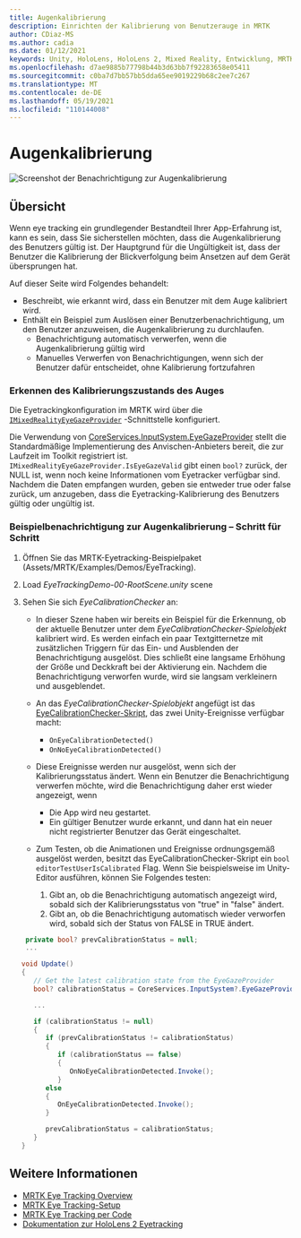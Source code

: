 ```yaml
---
title: Augenkalibrierung
description: Einrichten der Kalibrierung von Benutzerauge in MRTK
author: CDiaz-MS
ms.author: cadia
ms.date: 01/12/2021
keywords: Unity, HoloLens, HoloLens 2, Mixed Reality, Entwicklung, MRTK, EyeTracking, Kalibrierung,
ms.openlocfilehash: d7ae9885b77798b44b3d63bb7f92283658e05411
ms.sourcegitcommit: c0ba7d7bb57bb5dda65ee9019229b68c2ee7c267
ms.translationtype: MT
ms.contentlocale: de-DE
ms.lasthandoff: 05/19/2021
ms.locfileid: "110144008"
---
```

# <a name="eye-calibration"></a>Augenkalibrierung

![Screenshot der Benachrichtigung zur Augenkalibrierung](../../images/eye-tracking/mrtk_et_calibration_notification_example.jpg)

## <a name="overview"></a>Übersicht

Wenn eye tracking ein grundlegender Bestandteil Ihrer App-Erfahrung ist, kann es sein, dass Sie sicherstellen möchten, dass die Augenkalibrierung des Benutzers gültig ist.
Der Hauptgrund für die Ungültigkeit ist, dass der Benutzer die Kalibrierung der Blickverfolgung beim Ansetzen auf dem Gerät übersprungen hat.

Auf dieser Seite wird Folgendes behandelt:

- Beschreibt, wie erkannt wird, dass ein Benutzer mit dem Auge kalibriert wird.
- Enthält ein Beispiel zum Auslösen einer Benutzerbenachrichtigung, um den Benutzer anzuweisen, die Augenkalibrierung zu durchlaufen.
  - Benachrichtigung automatisch verwerfen, wenn die Augenkalibrierung gültig wird
  - Manuelles Verwerfen von Benachrichtigungen, wenn sich der Benutzer dafür entscheidet, ohne Kalibrierung fortzufahren

### <a name="how-to-detect-the-eye-calibration-state"></a>Erkennen des Kalibrierungszustands des Auges

Die Eyetrackingkonfiguration im MRTK wird über die [`IMixedRealityEyeGazeProvider`](xref:Microsoft.MixedReality.Toolkit.Input.IMixedRealityEyeGazeProvider) -Schnittstelle konfiguriert.

Die Verwendung von [CoreServices.InputSystem.EyeGazeProvider](eye-tracking-eye-gaze-provider.md) stellt die Standardmäßige Implementierung des Anvischen-Anbieters bereit, die zur Laufzeit im Toolkit registriert ist. `IMixedRealityEyeGazeProvider.IsEyeGazeValid` gibt einen `bool?` zurück, der NULL ist, wenn noch keine Informationen vom Eyetracker verfügbar sind.
Nachdem die Daten empfangen wurden, geben sie entweder true oder false zurück, um anzugeben, dass die Eyetracking-Kalibrierung des Benutzers gültig oder ungültig ist.

### <a name="sample-eye-calibration-notification---step-by-step"></a>Beispielbenachrichtigung zur Augenkalibrierung – Schritt für Schritt

1. Öffnen Sie das MRTK-Eyetracking-Beispielpaket (Assets/MRTK/Examples/Demos/EyeTracking).

2. Load _EyeTrackingDemo-00-RootScene.unity_ scene

3. Sehen Sie sich _EyeCalibrationChecker_ an:
   - In dieser Szene haben wir bereits ein Beispiel für die Erkennung, ob der aktuelle Benutzer unter dem *_EyeCalibrationChecker-Spielobjekt_* kalibriert wird.
Es werden einfach ein paar Textgitternetze mit zusätzlichen Triggern für das Ein- und Ausblenden der Benachrichtigung ausgelöst. Dies schließt eine langsame Erhöhung der Größe und Deckkraft bei der Aktivierung ein.
Nachdem die Benachrichtigung verworfen wurde, wird sie langsam verkleinern und ausgeblendet.

   - An das *_EyeCalibrationChecker-Spielobjekt_* angefügt ist das [EyeCalibrationChecker-Skript,](xref:Microsoft.MixedReality.Toolkit.Examples.Demos.EyeTracking.EyeCalibrationChecker) das zwei Unity-Ereignisse verfügbar macht:
      - `OnEyeCalibrationDetected()`
      - `OnNoEyeCalibrationDetected()`

   - Diese Ereignisse werden nur ausgelöst, wenn sich der Kalibrierungsstatus ändert. Wenn ein Benutzer die Benachrichtigung verwerfen möchte, wird die Benachrichtigung daher erst wieder angezeigt, wenn
      - Die App wird neu gestartet.
      - Ein gültiger Benutzer wurde erkannt, und dann hat ein neuer nicht registrierter Benutzer das Gerät eingeschaltet.

   - Zum Testen, ob die Animationen und Ereignisse ordnungsgemäß ausgelöst werden, besitzt das EyeCalibrationChecker-Skript ein `bool editorTestUserIsCalibrated` Flag. Wenn Sie beispielsweise im Unity-Editor ausführen, können Sie Folgendes testen:
      1. Gibt an, ob die Benachrichtigung automatisch angezeigt wird, sobald sich der Kalibrierungsstatus von "true" in "false" ändert.
      1. Gibt an, ob die Benachrichtigung automatisch wieder verworfen wird, sobald sich der Status von FALSE in TRUE ändert.

```c#
    private bool? prevCalibrationStatus = null;
    ...

   void Update()
   {
      // Get the latest calibration state from the EyeGazeProvider
      bool? calibrationStatus = CoreServices.InputSystem?.EyeGazeProvider?.IsEyeCalibrationValid;

      ...

      if (calibrationStatus != null)
      {
         if (prevCalibrationStatus != calibrationStatus)
         {
            if (calibrationStatus == false)
            {
               OnNoEyeCalibrationDetected.Invoke();
            }
         else
         {
            OnEyeCalibrationDetected.Invoke();
         }

         prevCalibrationStatus = calibrationStatus;
      }
   }
```

## <a name="see-also"></a>Weitere Informationen

- [MRTK Eye Tracking Overview](eye-tracking-main.md)
- [MRTK Eye Tracking-Setup](eye-tracking-basic-setup.md)
- [MRTK Eye Tracking per Code](eye-tracking-eye-gaze-provider.md)
- [Dokumentation zur HoloLens 2 Eyetracking](/windows/mixed-reality/eye-tracking)
